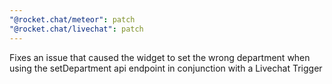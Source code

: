 ```yaml
---
"@rocket.chat/meteor": patch
"@rocket.chat/livechat": patch
---
```


Fixes an issue that caused the widget to set the wrong department when using the setDepartment api endpoint in conjunction with a Livechat Trigger
